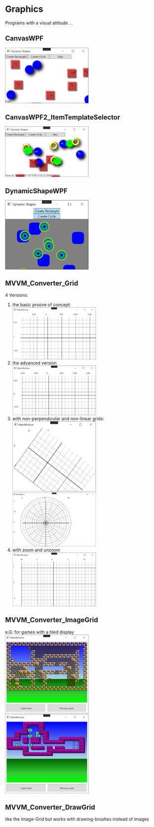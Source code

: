 # Graphics
Programs with a visual attitude ...

## CanvasWPF
<img width="270" alt="" src="https://raw.githubusercontent.com/joecare99/CSharp/master/CSharpBible/Graphics/Resource/Gfx_DynamicShapes.PNG">

## CanvasWPF2_ItemTemplateSelector
<img width="270" alt="" src="https://raw.githubusercontent.com/joecare99/CSharp/master/CSharpBible/Graphics/Resource/Gfx_DynamicShapes_ItemTemplSel.PNG">

## DynamicShapeWPF
<img width="270" alt="" src="https://raw.githubusercontent.com/joecare99/CSharp/master/CSharpBible/Graphics/Resource/Gfx_DynamicShapesWPF.PNG">

## MVVM_Converter_Grid
4 Versions:
1. the basic proove of concept:<br /><img width="270" alt="" src="https://raw.githubusercontent.com/joecare99/CSharp/master/CSharpBible/Graphics/Resource/Gfx_MVVM_Conv_Grid1.PNG">
1. the advanced version<br /><img width="270" alt="" src="https://raw.githubusercontent.com/joecare99/CSharp/master/CSharpBible/Graphics/Resource/Gfx_MVVM_Conv_Grid2.PNG">
1. with non-perpendicular and non-linear grids: <br /><img width="270" alt="" src="https://raw.githubusercontent.com/joecare99/CSharp/master/CSharpBible/Graphics/Resource/Gfx_MVVM_Conv_Grid3.PNG"><img width="270" alt="" src="https://raw.githubusercontent.com/joecare99/CSharp/master/CSharpBible/Graphics/Resource/Gfx_MVVM_Conv_Grid3-2.PNG">
1. with zoom and unzoom<br /><img width="270" alt="" src="https://raw.githubusercontent.com/joecare99/CSharp/master/CSharpBible/Graphics/Resource/Gfx_MVVM_Lines_on_Grid1.PNG">

## MVVM_Converter_ImageGrid
e.G: for games with a tiled display<br />
<img width="270" alt="" src="https://raw.githubusercontent.com/joecare99/CSharp/master/CSharpBible/Graphics/Resource/Gfx_MVVM_Conv_ImgGrid1.PNG">
<img width="270" alt="" src="https://raw.githubusercontent.com/joecare99/CSharp/master/CSharpBible/Graphics/Resource/Gfx_MVVM_Conv_ImgGrid2.PNG">

## MVVM_Converter_DrawGrid
like the Image-Grid but works with drawing-brushes instead of images
